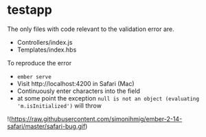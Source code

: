 # testapp

The only files with code relevant to the validation error are.

* Controllers/index.js
* Templates/index.hbs

To reproduce the error

* `ember serve`
* Visit http://localhost:4200 in Safari (Mac)
* Continuously enter characters into the field
* at some point the exception `null is not an object (evaluating 'm.isInitialized')` will throw

!(https://raw.githubusercontent.com/simonihmig/ember-2-14-safari/master/safari-bug.gif)